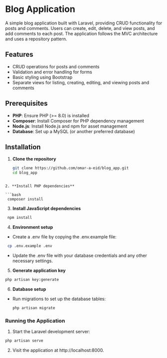 # Blog Application

A simple blog application built with Laravel, providing CRUD functionality for posts and comments. Users can create, edit, delete, and view posts, and add comments to each post. The application follows the MVC architecture and uses a repository pattern.

## Features

- CRUD operations for posts and comments
- Validation and error handling for forms
- Basic styling using Bootstrap
- Separate views for listing, creating, editing, and viewing posts and comments

## Prerequisites

- **PHP**: Ensure PHP (>= 8.0) is installed
- **Composer**: Install Composer for PHP dependency management
- **Node.js**: Install Node.js and npm for asset management
- **Database**: Set up a MySQL (or another preferred database)

## Installation

1. **Clone the repository**

   ```bash
   git clone https://github.com/omar-a-eid/blog_app.git
   cd blog_app
  ```

2. **Install PHP dependencies**

  ```bash
   composer install
  ```

3. **Install JavaScript dependencies**

  ```bash
   npm install
  ```

4. **Environment setup**

  * Create a .env file by copying the .env.example file:
  ```bash
   cp .env.example .env
  ```

  * Update the .env file with your database credentials and any other necessary settings.


5. **Generate application key**

  ```bash
  php artisan key:generate
  ```

6. **Database setup**

* Run migrations to set up the database tables:
  ```bash
  php artisan migrate
  ```

### Running the Application

1. Start the Laravel development server:

  ```bash
  php artisan serve
  ```

2. Visit the application at http://localhost:8000.
